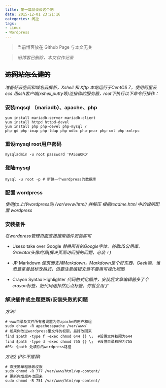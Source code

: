 ```yaml
---
title: 第一篇就谈谈这个吧
date: 2015-12-01 23:21:16
categories: 闲扯
tags: 
- Linux
- Wordpress
---
```


> 当前博客放在 Github Page 与本文无关

> _旧博客已删除，本文仅作记录_

## ~~这网站怎么建的~~

_准备好云空间和域名云解析，Xshell 和 Xftp_
_本站运行于CentOS 7，使用阿里云ecs_
_用ssh客户端(xshell,putty等)连接你的服务器，root下执行以下命令行操作：_

### 安装mqsql （mariadb）、apache、php

```shell
yum install mariadb-server mariadb-client
yum install httpd httpd-devel
yum install php php-devel php-mysql /
php-gd php-imap php-ldap php-odbc php-pear php-xml php-xmlrpc
```

### 重设mysql root用户密码

```shell
mysqladmin -u root password 'PASSWORD'
```

### 登陆mysql

```shell
mysql -u root -p # 新建一个wordpress的数据库
```

### 配置 wordpress

_使用ftp上传wordpress到 /var/www/html/ 并解压_
_根据readme.html 中的说明配置 wordpress_

### 安装插件

_在wordpress管理页面直接搜索插件安装即可_

* Useso take over Google
  _替换所有的Google字体、谷歌JS公用库、Gravatar头像的源(解决页面访问慢的问题，必装！)_

* JP Markdown
  _使页面支持Markdown，Markdown是个好东西，Geek嘛，谁愿意拿着鼠标改格式，但要注意编辑文章不要用可视化视图_

* Crayon Syntax Highlighter
  _代码格式化插件，安装后文章编辑器多了个crayon标签，把代码选择然后点标签，你就会用了_

### 解决插件或主题更新/安装失败的问题

_方法1_
```shell
# www目录及文件所有者设置为你apache的用户和组
sudo chown -R apache:apache /var/www/
# 如果你改过wordpress里文件的权限，最好改回来
find $path -type f -exec chmod 644 {} \;  #设置文件权限为644
find $path -type d -exec chmod 755 {} \;  #设置目录权限为755
#PS: $path 处填你的wordpress路径
```

_方法2 (PS:不推荐)_

```shell
# 直接简单粗暴改权限
sudo chmod -R 777 /var/www/html/wp-content/
# 更新完成后再改回来
sudo chmod -R 751 /var/www/html/wp-content/
```